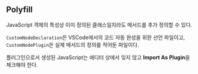 ## Polyfill

JavaScript 객체의 특성상 이미 정의된 클래스일지라도 메서드를 추가 정의할 수 있다.

`CustomNodeDeclaration`은 VSCode에서의 코드 자동 완성을 위한 선언 파일이고, `CustomNodePlugin`은 실제 메서드의 정의를 적어둔 파일이다.

플러그인으로서 생성된 JavaScript는 에디터 상에서 잊지 않고 **Import As Plugin**을 체크해야 한다.
